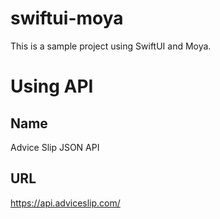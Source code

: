 # swiftui-moya

This is a sample project using SwiftUI and Moya.<br>

# Using API

## Name
Advice Slip JSON API

## URL
https://api.adviceslip.com/
